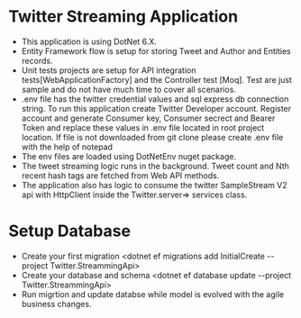 # Twitter Streaming Application

- This application is using  DotNet 6.X.
- Entity Framework flow is setup for storing Tweet and Author  and Entities<HashTag> records.
- Unit tests projects are setup for API integration tests[WebApplicationFactory] and the Controller test [Moq]. Test are just sample and do not have much time to cover all scenarios.
- .env file has the twitter credential values and sql express db connection string. To run this application create Twitter Developer account. Register account and generate Consumer key, Consumer secrect and Bearer Token and replace these values in .env file located in root project location. If file is not downloaded from git clone please create .env file with the help of notepad
- The env files are loaded using DotNetEnv nuget package.
- The tweet streaming logic runs in the background. Tweet count and Nth recent hash tags are fetched from Web API methods.
- The application also has logic to consume the twitter SampleStream V2 api with HttpClient inside the Twitter.server=> services class.

# Setup Database
 - Create your first migration <dotnet ef migrations add InitialCreate --project Twitter.StreammingApi>
 - Create your database and schema <dotnet ef database update --project Twitter.StreammingApi>
 - Run migrtion and update databse while model is evolved with the agile business changes.
